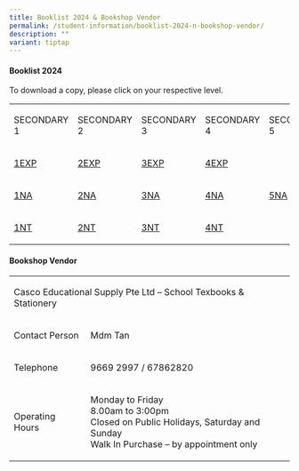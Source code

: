 ```yaml
---
title: Booklist 2024 & Bookshop Vendor
permalink: /student-information/booklist-2024-n-bookshop-vendor/
description: ""
variant: tiptap
---
```

<h4><strong>Booklist 2024</strong></h4><p>To download a copy, please click on your respective level.</p><table><tbody><tr><td rowspan="1" colspan="1"><p>SECONDARY 1</p></td><td rowspan="1" colspan="1"><p>SECONDARY 2</p></td><td rowspan="1" colspan="1"><p>SECONDARY 3</p></td><td rowspan="1" colspan="1"><p>SECONDARY 4</p></td><td rowspan="1" colspan="1"><p>SECONDARY 5</p></td></tr><tr><td rowspan="1" colspan="1"><p><a href="" rel="noopener noreferrer nofollow" target=""><u>1EXP</u></a></p></td><td rowspan="1" colspan="1"><p><a href="/files/2024%20sec%202%20express%20booklist.pdf" rel="noopener noreferrer nofollow" target="">2EXP</a></p></td><td rowspan="1" colspan="1"><p><a href="/files/2024%20sec%203%20express%20booklist.pdf" rel="noopener noreferrer nofollow" target="">3EXP</a></p></td><td rowspan="1" colspan="1"><p><a href="/files/2024%20sec%204%20express%20booklist.pdf" rel="noopener noreferrer nofollow" target="">4EXP</a></p></td><td rowspan="3" colspan="1"><p><a href="/files/2024%20sec%205%20normal%20academic%20booklist.pdf" rel="noopener noreferrer nofollow" target="">5NA</a></p></td></tr><tr><td rowspan="1" colspan="1"><p><a href="" rel="noopener noreferrer nofollow" target=""><u>1NA</u></a></p></td><td rowspan="1" colspan="1"><p><a href="/files/2024%20sec%202%20normal%20academic%20booklist.pdf" rel="noopener noreferrer nofollow" target="">2NA</a></p></td><td rowspan="1" colspan="1"><p><a href="/files/2024%20sec%203%20normal%20academic%20booklist.pdf" rel="noopener noreferrer nofollow" target="">3NA</a></p></td><td rowspan="1" colspan="1"><p><a href="/files/2024%20sec%204%20normal%20academic%20booklist.pdf" rel="noopener noreferrer nofollow" target="">4NA</a></p></td></tr><tr><td rowspan="1" colspan="1"><p><a href="" rel="noopener noreferrer nofollow" target=""><u>1NT</u></a></p></td><td rowspan="1" colspan="1"><p><a href="/files/2024%20sec%202%20normal%20technical%20booklist.pdf" rel="noopener noreferrer nofollow" target="">2NT</a></p></td><td rowspan="1" colspan="1"><p><a href="/files/2024%20sec%203%20normal%20technical%20booklist.pdf" rel="noopener noreferrer nofollow" target="">3NT</a></p></td><td rowspan="1" colspan="1"><p><a href="/files/2024%20sec%204%20normal%20technical%20booklist.pdf" rel="noopener noreferrer nofollow" target="">4NT</a></p></td></tr></tbody></table><h4><strong>Bookshop Vendor</strong></h4><table><tbody><tr><td rowspan="1" colspan="2"><p>Casco Educational Supply Pte Ltd – School Texbooks &amp; Stationery&nbsp;</p></td></tr><tr><td rowspan="1" colspan="1"><p>Contact Person</p></td><td rowspan="1" colspan="1"><p>Mdm Tan</p></td></tr><tr><td rowspan="1" colspan="1"><p>Telephone</p></td><td rowspan="1" colspan="1"><p>9669 2997 / 67862820</p></td></tr><tr><td rowspan="1" colspan="1"><p>Operating Hours</p></td><td rowspan="1" colspan="1"><p>Monday to Friday<br>8.00am to 3:00pm&nbsp;<br>Closed on Public Holidays, Saturday and Sunday<br>Walk In Purchase – by appointment only</p></td></tr></tbody></table><p></p>